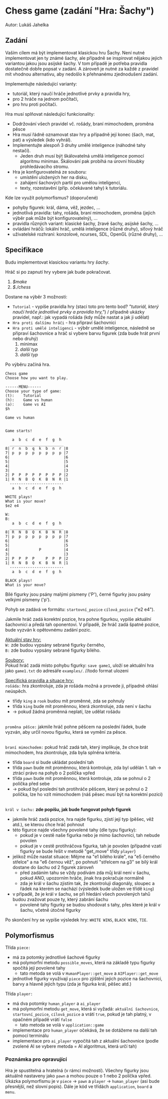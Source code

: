 # Chess game (zadání "Hra: Šachy")
Autor: Lukáš Jahelka

## Zadání

Vaším cílem má být implementovat klasickou hru Šachy. Není nutné implementovat jen ty známé šachy, ale případně se inspirovat nějakou jejich variantou jakou jsou asijské šachy. V tom případě je potřeba pravidla dostatečně dobře popsat v zadání. A zároveň je nutné za každé z pravidel mít vhodnou alternativu, aby nedošlo k přehnanému zjednodušení zadání.

Implementujte následující varianty:

* tutoriál, který naučí hráče jednotlivé prvky a pravidla hry,
* pro 2 hráče na jednom počítači,
* pro hru proti počítači.

Hra musí splňovat následující funkcionality:

* Dodržování všech pravidel vč. rošády, braní mimochodem, proměna pěsce
* Hra musí řádně oznamovat stav hry a případně její konec (šach, mat, pat) a výsledek (kdo vyhrál).
* Implementujte alespoň 3 druhy umělé inteligence (náhodné tahy nestačí).
  * Jeden druh musí být škálovatelná umělá inteligence pomocí algoritmu minimax. Škálování pak probíhá na úrovni hloubky prohledávacího stromu.
* Hra je konfigurovatelná ze souboru:
  * umístění uložených her na disku,
  * zahájení šachových partií pro umělou inteligenci,
  * texty, rozestavění (příp. očekávané tahy) k tutoriálu.


Kde lze využít polymorfismus? (doporučené)

* pohyby figurek: král, dáma, věž, jezdec, ...
* jednotlivá pravidla: tahy, rošáda, braní mimochodem, proměna (jejich výběr pak může být konfigurovatelný), ...
* pravidla různých variant: klasické šachy, žravé šachy, asijské šachy, ...
* ovládání hráčů: lokální hráč, umělá inteligence (různé druhy), síťový hráč
* uživatelské rozhraní: konzolové, ncurses, SDL, OpenGL (různé druhy), ...

## Specifikace

Budu implementovat klasickou variantu hry *šachy*.

Hráč si po zapnutí hry vybere jak bude pokračovat.
1) *$make*
2) *$./chess*

Dostane na výběr 3 možnosti:

* `Tutorial` - vypíše pravidla hry 
(staci toto pro tento bod?
*"tutoriál, který naučí hráče jednotlivé prvky a pravidla hry,"*) / případně ukázky pravidel, např.: jak vypadá rošáda (kdy může nastat a jak ji udělat)
* `Hra proti dalšímu hráči` - hra připraví šachovnici
* `Hra proti umělé inteligenci` - výběr umělé inteligence, následně se připraví šachovnice a hráč si vybere barvu figurek (zda bude hrát první nebo druhý)
  1. minimax
  2. *další typ*
  3. *další typ*

Po výběru začíná hra.

```
Chess game
Choose how you want to play.

------MENU------
Choose your type of game:
(t):    Tutorial
(h):    Game vs human
(a):    Game vs AI
$h

Game vs human


Game starts!

   a  b  c  d  e  f  g  h
  ________________________
8| r  n  b  q  k  b  n  r |8
7| p  p  p  p  p  p  p  p |7
6|                        |6
5|                        |5
4|                        |4
3|                        |3
2| P  P  P  P  P  P  P  P |2
1| R  N  B  Q  K  B  N  R |1
  ------------------------
   a  b  c  d  e  f  g  h

WHITE plays!
What is your move?
$e2 e4

W: 
B:
   a  b  c  d  e  f  g  h
  ________________________
8| R  N  B  Q  K  B  N  R |8
7| p  p  p  p  p  p  p  p |7
6|                        |6
5|                        |5
4|             P          |4
3|                        |3
2| P  P  P  P     P  P  P |2
1| R  N  B  Q  K  B  N  R |1
  ------------------------
   a  b  c  d  e  f  g  h

BLACK plays!
What is your move?
```
Bílé figurky jsou psány malými písmeny ('P'), černé figurky jsou psány velkými písmeny ('p').

Pohyb se zadává ve formátu: `startovní_pozice` `cílová_pozice` ("e2 e4").

Jakmile hráč zadá korektní pozice, hra pohne figurkou, vypíše aktuální šachovnici a předá tah oponentovi. 
V případě, že hráč zadá špatné pozice, bude vyzván k opětovnému zadání pozic.

<u>Aktuální stav hry:</u>
<br>`W:` zde budou vypsány sebrané figurky černého,
<br>`B:` zde budou vypsány sebrané figurky bílého.

<u>Soubory:</u>
<br>Pokud hráč zadá místo pohybu figurky: `save game1`, uloží se aktuální hra jako `game1.txt` do adresáře `examples/`.
//todo format ulozeni

<u>Specifická pravidla a situace hry:</u>
<br>`rošáda:` hra zkontroluje, zda je rošáda možná a provede ji, případně ohlásí neúspěch.
* třídy `king` a `rook` budou mít proměnné, zda se pohnuly
* třída `king` bude mít proměnnou, která zkontroluje, zda není v šachu
* -> pokud žádná proměnná neplatí, lze udělat rošádu

<br>`proměna pěšce:` jakmile hráč pohne pěšcem na poslední řádek, bude vyzván, aby určil novou figurku, která se vymění za pěsce.

<br>`braní mimochodem:` pokud hráč zadá tah, který implikuje, že chce brát mimochodem, hra zkontroluje, zda byla splněna kritéria.
* třída `board` si bude ukládat poslední tah
* třída `pawn` bude mít proměnnou, která kontroluje, zda byl udělán 1. tah -> ztrácí právo na pohyb o 2 políčka vpřed
* třída `pawn` bude mít proměnnou, která kontroluje, zda se pohnul o 2 políčka před sebe
* -> pokud byl poslední tah protihráče pěšcem, který se pohnul o 2 políčka, lze ho vzít mimochodem (náš pěsec musí být na korektní pozici)

<br>`král v šachu:`  <b>zde popíšu, jak bude fungovat pohyb figurek</b>
* jakmile hráč zadá pozice, hra najde figurku, zjistí její typ (pěšec, věž atd.), se kterou chce hráč pohnout
* této figurce najde všechny povolené tahy (dle typu figurky):
  * pokud je v cestě naše figurka nebo je mimo šachovnici, tah nebude povolen
  * pokud je v cestě protihráčova figurka, tah je povolen (případné vzatí figurky se bude řešit v metodě "get_move" třídy `player`)
* jelikož může nastat situace: Mějme na "e1 bílého krále", na "e5 černého střelce" a na "e6 černou věž", po pohnutí "střelcem na g3" se bílý král dostane do šachu od 2 figurek zároveň
  * před zadáním tahu se vždy podívám zda můj král není v šachu, pokud ANO, upozorním hráče, jinak hra pokračuje normálně
  * zda je král v šachu zjistím tak, že zkontroluji diagonály, sloupec a řádek na kterém se nachází (výsledek bude uložen ve třídě `king`)
* v případě, že je král v šachu, se při hledání všech povolených tahů budou zvažovat pouze ty, který zabrání šachu
  * povolené tahy figurky se budou shodovat s tahy, přes které je král v šachu, včetně útočné figurky

Po skončení hry se vypíše výsledek hry: `WHITE WINS`, `BLACK WINS`, `TIE`.

## Polymorfismus

Třída `piece:`
* má za potomky jednotlivé šachové figurky
* má polymorfní metodu `possible_moves`, která na základě typu figurky spočítá její povolené tahy
  * tato metoda se volá v `HumanPlayer::get_move` a `AIPlayer::get_move`
* jednotlivé figurky využívají `piece` pro zjištění jejich pozice na šachovnici, barvy a hlavně jejich typu (zda je figurka král, pěšec atd.)

Třída `player:`
* má dva potomky `human_player` a `ai_player`
* má polymorfní metodu `get_move`, která si vyžadá: `aktuální šachovnice`, `startovní_pozice`, `cílová_pozice` a vrátí `true`, pokud je tah platný, v opačném případě vrátí `false`
  * tato metoda se volá v `application::game`
* implementace pro `human_player` očekává, že se dotážeme na další tah pomocí terminálu
* implementace pro `ai_player` vypočítá tah z aktuální šachovnice (podle zvolené AI se vybere metoda = AI algoritmus, která určí tah)


### Poznámka pro opravující
Hra je spustitelná a hratelná (v rámci možností).
Všechny figurky jsou aktuálně nastaveny jako `pawn` a mohou pouze o 1 nebo 2 políčka vpřed.
Ukázka polymorfismu je v `piece` -> `pawn` a `player` -> `human_player` (asi bude přesnější, než slovní popis).
Dále je kód ve třídách `application`, `board` a `menu`.

